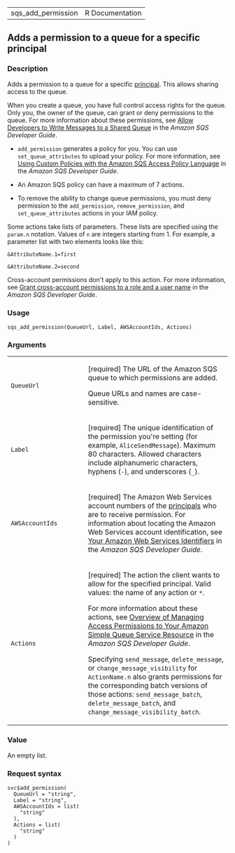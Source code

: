 <table style="width: 100%;">
<tbody>
<tr class="odd">
<td>sqs_add_permission</td>
<td style="text-align: right;">R Documentation</td>
</tr>
</tbody>
</table>

## Adds a permission to a queue for a specific principal

### Description

Adds a permission to a queue for a specific
[principal](https://docs.aws.amazon.com/general/latest/gr/glos-chap.html#P).
This allows sharing access to the queue.

When you create a queue, you have full control access rights for the
queue. Only you, the owner of the queue, can grant or deny permissions
to the queue. For more information about these permissions, see [Allow
Developers to Write Messages to a Shared
Queue](https://docs.aws.amazon.com/AWSSimpleQueueService/latest/SQSDeveloperGuide/sqs-basic-examples-of-iam-policies.html#write-messages-to-shared-queue)
in the *Amazon SQS Developer Guide*.

-   `add_permission` generates a policy for you. You can use
    `set_queue_attributes` to upload your policy. For more information,
    see [Using Custom Policies with the Amazon SQS Access Policy
    Language](https://docs.aws.amazon.com/AWSSimpleQueueService/latest/SQSDeveloperGuide/sqs-creating-custom-policies.html)
    in the *Amazon SQS Developer Guide*.

-   An Amazon SQS policy can have a maximum of 7 actions.

-   To remove the ability to change queue permissions, you must deny
    permission to the `add_permission`, `remove_permission`, and
    `set_queue_attributes` actions in your IAM policy.

Some actions take lists of parameters. These lists are specified using
the `param.n` notation. Values of `n` are integers starting from 1. For
example, a parameter list with two elements looks like this:

`⁠&AttributeName.1=first⁠`

`⁠&AttributeName.2=second⁠`

Cross-account permissions don't apply to this action. For more
information, see [Grant cross-account permissions to a role and a user
name](https://docs.aws.amazon.com/AWSSimpleQueueService/latest/SQSDeveloperGuide/sqs-basic-examples-of-sqs-policies.html#grant-cross-account-permissions-to-role-and-user-name)
in the *Amazon SQS Developer Guide*.

### Usage

    sqs_add_permission(QueueUrl, Label, AWSAccountIds, Actions)

### Arguments

<table>
<colgroup>
<col style="width: 35%" />
<col style="width: 65%" />
</colgroup>
<tbody>
<tr class="odd">
<td><code id="sqs_add_permission_:_QueueUrl">QueueUrl</code></td>
<td><p>[required] The URL of the Amazon SQS queue to which permissions
are added.</p>
<p>Queue URLs and names are case-sensitive.</p></td>
</tr>
<tr class="even">
<td><code id="sqs_add_permission_:_Label">Label</code></td>
<td><p>[required] The unique identification of the permission you're
setting (for example, <code>AliceSendMessage</code>). Maximum 80
characters. Allowed characters include alphanumeric characters, hyphens
(<code>-</code>), and underscores (<code
style="white-space: pre;">⁠_⁠</code>).</p></td>
</tr>
<tr class="odd">
<td><code
id="sqs_add_permission_:_AWSAccountIds">AWSAccountIds</code></td>
<td><p>[required] The Amazon Web Services account numbers of the <a
href="https://docs.aws.amazon.com/general/latest/gr/glos-chap.html#P">principals</a>
who are to receive permission. For information about locating the Amazon
Web Services account identification, see <a
href="https://docs.aws.amazon.com/AWSSimpleQueueService/latest/SQSDeveloperGuide/sqs-making-api-requests-xml.html#sqs-api-request-authentication">Your
Amazon Web Services Identifiers</a> in the <em>Amazon SQS Developer
Guide</em>.</p></td>
</tr>
<tr class="even">
<td><code id="sqs_add_permission_:_Actions">Actions</code></td>
<td><p>[required] The action the client wants to allow for the specified
principal. Valid values: the name of any action or <code>*</code>.</p>
<p>For more information about these actions, see <a
href="https://docs.aws.amazon.com/AWSSimpleQueueService/latest/SQSDeveloperGuide/sqs-overview-of-managing-access.html">Overview
of Managing Access Permissions to Your Amazon Simple Queue Service
Resource</a> in the <em>Amazon SQS Developer Guide</em>.</p>
<p>Specifying <code>send_message</code>, <code>delete_message</code>, or
<code>change_message_visibility</code> for <code>ActionName.n</code>
also grants permissions for the corresponding batch versions of those
actions: <code>send_message_batch</code>,
<code>delete_message_batch</code>, and
<code>change_message_visibility_batch</code>.</p></td>
</tr>
</tbody>
</table>

### Value

An empty list.

### Request syntax

    svc$add_permission(
      QueueUrl = "string",
      Label = "string",
      AWSAccountIds = list(
        "string"
      ),
      Actions = list(
        "string"
      )
    )
